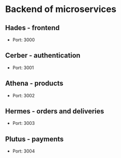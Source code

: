 # Backend of microservices

## Hades - frontend

- Port: 3000

## Cerber - authentication

- Port: 3001

## Athena - products

- Port: 3002

## Hermes - orders and deliveries

- Port: 3003

## Plutus - payments

- Port: 3004
